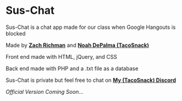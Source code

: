 # Sus-Chat
Sus-Chat is a chat app made for our class when Google Hangouts is blocked

Made by **[Zach Richman](https://about.zachrichman.repl.co)** and **[Noah DePalma (TacoSnack)](https://github.com/TacoSnack)**

Front end made with HTML, jQuery, and CSS

Back end made with PHP and a .txt file as a database

Sus-Chat is private but feel free to chat on **[My (TacoSnack) Discord](https://discord.gg/EcDxYEFAPA)**

_Official Version Coming Soon..._